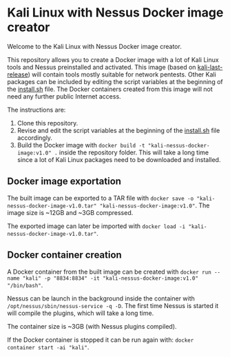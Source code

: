 # Kali Linux with Nessus Docker image creator

Welcome to the Kali Linux with Nessus Docker image creator.

This repository allows you to create a Docker image with a lot of Kali Linux tools and Nessus preinstalled and activated.  This image (based on [kali-last-release](https://hub.docker.com/r/kalilinux/kali-last-release)) will contain tools mostly suitable for network pentests. Other Kali packages can be included by editing the script variables at the beginning of the [install.sh](https://github.com/valenbg1/kali-nessus-docker-image/blob/master/install.sh) file. The Docker containers created from this image will not need any further public Internet access.

The instructions are:
1. Clone this repository.
2. Revise and edit the script variables at the beginning of the [install.sh](https://github.com/valenbg1/kali-nessus-docker-image/blob/master/install.sh) file accordingly.
3. Build the Docker image with `docker build -t "kali-nessus-docker-image:v1.0" .` inside the repository folder. This will take a long time since a lot of Kali Linux packages need to be downloaded and installed.

## Docker image exportation

The built image can be exported to a TAR file with `docker save -o "kali-nessus-docker-image-v1.0.tar" "kali-nessus-docker-image:v1.0"`. The image size is ~12GB and ~3GB compressed.

The exported image can later be imported with `docker load -i "kali-nessus-docker-image-v1.0.tar"`.

## Docker container creation

A Docker container from the built image can be created with `docker run --name "kali" -p "8834:8834" -it "kali-nessus-docker-image:v1.0" "/bin/bash"`.

Nessus can be launch in the background inside the container with `/opt/nessus/sbin/nessus-service -q -D`. The first time Nessus is started it will compile the plugins, which will take a long time.

The container size is ~3GB (with Nessus plugins compiled).

If the Docker container is stopped it can be run again with: `docker container start -ai "kali"`.